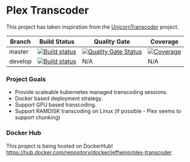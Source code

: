 # Plex Transcoder
This project has taken inspiration from the [UnicornTranscoder](https://github.com/UnicornTranscoder/UnicornTranscoder) project.

| Branch | Build Status | Quality Gate | Coverage |
| ------ | ------------ | ------------ | -------- |
| master | [![Build status](https://ci.appveyor.com/api/projects/status/fnt2rjguslcb29ak?svg=true)](https://ci.appveyor.com/project/winnster/plextranscoder) | [![Quality Gate Status](https://sonarcloud.io/api/project_badges/measure?project=Plex-Transcoder&metric=alert_status)](https://sonarcloud.io/dashboard?id=Plex-Transcoder) | [![Coverage](https://sonarcloud.io/api/project_badges/measure?project=Plex-Transcoder&metric=coverage)](https://sonarcloud.io/dashboard?id=Plex-Transcoder) |
| develop | [![Build status](https://ci.appveyor.com/api/projects/status/fnt2rjguslcb29ak/branch/develop?svg=true)](https://ci.appveyor.com/project/winnster/plextranscoder/branch/develop) | N/A | N/A |


### Project Goals
- Provide scaleable kubernetes managed transcoding sessions.
- Docker based deployment strategy.
- Support GPU based transcoding.
- Support RAMDISK transcoding on Linux (if possible - Plex seems to support chunking)

### Docker Hub
This project is being hosted on DockerHub!
https://hub.docker.com/repository/docker/jeffwinn/plex-transcoder
